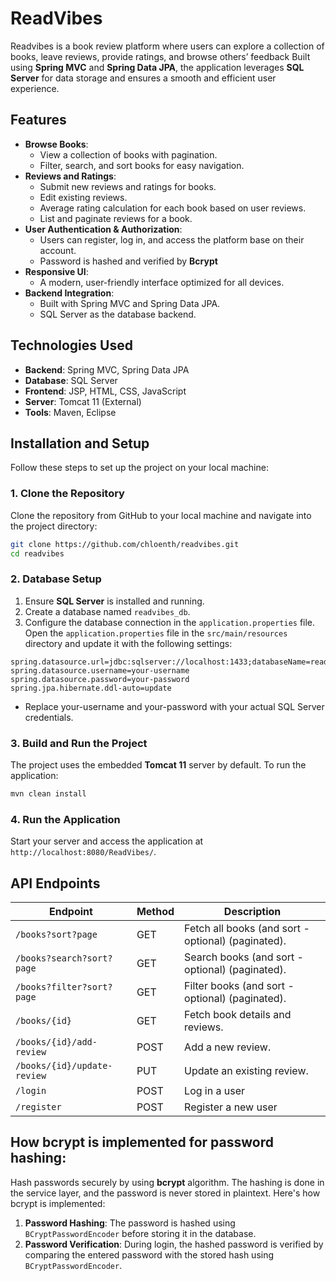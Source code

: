 # ReadVibes

Readvibes is a book review platform where users can explore a collection of books, leave reviews, provide ratings, and browse others’ feedback
Built using **Spring MVC** and **Spring Data JPA**, the application leverages **SQL Server** for data storage and ensures a smooth and efficient user experience.

## Features

- **Browse Books**:
  - View a collection of books with pagination.
  - Filter, search, and sort books for easy navigation.
- **Reviews and Ratings**:
  - Submit new reviews and ratings for books.
  - Edit existing reviews.
  - Average rating calculation for each book based on user reviews.
  - List and paginate reviews for a book.
- **User Authentication & Authorization**:
  - Users can register, log in, and access the platform base on their account.
  - Password is hashed and verified by **Bcrypt**
- **Responsive UI**:
  - A modern, user-friendly interface optimized for all devices.
- **Backend Integration**:
  - Built with Spring MVC and Spring Data JPA.
  - SQL Server as the database backend.

## Technologies Used

- **Backend**: Spring MVC, Spring Data JPA
- **Database**: SQL Server
- **Frontend**: JSP, HTML, CSS, JavaScript
- **Server**: Tomcat 11 (External)
- **Tools**: Maven, Eclipse

## Installation and Setup

Follow these steps to set up the project on your local machine:

### 1. Clone the Repository

Clone the repository from GitHub to your local machine and navigate into the project directory:

```bash
git clone https://github.com/chloenth/readvibes.git
cd readvibes
```

### 2. Database Setup

1. Ensure **SQL Server** is installed and running.
2. Create a database named `readvibes_db`.
3. Configure the database connection in the `application.properties` file. Open the `application.properties` file in the `src/main/resources` directory and update it with the following settings:

```properties
spring.datasource.url=jdbc:sqlserver://localhost:1433;databaseName=readvibes_db
spring.datasource.username=your-username
spring.datasource.password=your-password
spring.jpa.hibernate.ddl-auto=update
```

- Replace your-username and your-password with your actual SQL Server credentials.

### 3. Build and Run the Project

The project uses the embedded **Tomcat 11** server by default. To run the application:

```bash
mvn clean install
```

### 4. Run the Application

Start your server and access the application at `http://localhost:8080/ReadVibes/`.

## API Endpoints

| **Endpoint**                | **Method** | **Description**                                    |
| --------------------------- | ---------- | -------------------------------------------------- |
| `/books?sort?page`          | GET        | Fetch all books (and sort - optional) (paginated). |
| `/books?search?sort?page`   | GET        | Search books (and sort - optional) (paginated).    |
| `/books?filter?sort?page`   | GET        | Filter books (and sort - optional) (paginated).    |
| `/books/{id}`               | GET        | Fetch book details and reviews.                    |
| `/books/{id}/add-review`    | POST       | Add a new review.                                  |
| `/books/{id}/update-review` | PUT        | Update an existing review.                         |
| `/login`                    | POST       | Log in a user                                      |
| `/register`                 | POST       | Register a new user                                |

## How bcrypt is implemented for password hashing:

Hash passwords securely by using **bcrypt** algorithm. The hashing is done in the service layer, and the password is never stored in plaintext. Here's how bcrypt is implemented:

1. **Password Hashing**: The password is hashed using `BCryptPasswordEncoder` before storing it in the database.
2. **Password Verification**: During login, the hashed password is verified by comparing the entered password with the stored hash using `BCryptPasswordEncoder`.
